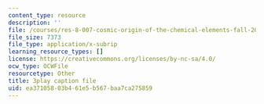 ```yaml
---
content_type: resource
description: ''
file: /courses/res-8-007-cosmic-origin-of-the-chemical-elements-fall-2019/ea37105803b461e5b567baa7ca275859_8FtCg_bbdW0.srt
file_size: 7373
file_type: application/x-subrip
learning_resource_types: []
license: https://creativecommons.org/licenses/by-nc-sa/4.0/
ocw_type: OCWFile
resourcetype: Other
title: 3play caption file
uid: ea371058-03b4-61e5-b567-baa7ca275859
---
```


